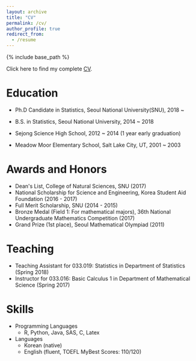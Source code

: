 ```yaml
---
layout: archive
title: "CV"
permalink: /cv/
author_profile: true
redirect_from:
  - /resume
---
```


{% include base_path %}

Click here to find my complete [CV](https://austinyi.github.io/assets/CV.pdf).

Education
======
* Ph.D Candidate in Statistics, Seoul National University(SNU), 2018 ~
* B.S. in Statistics, Seoul National University, 2014 ~ 2018
* Sejong Science High School, 2012 ~ 2014 (1 year early graduation)

* Meadow Moor Elementary School, Salt Lake City, UT, 2001 ~ 2003  

Awards and Honors 
======
* Dean's List, College of Natural Sciences, SNU (2017)
* National Scholarship for Science and Engineering, Korea Student Aid Foundation (2016 - 2017)
* Full Merit Scholarship, SNU (2014 - 2015)
* Bronze Medal (Field 1: For mathematical majors), 36th National Undergraduate Mathematics Competition (2017)
* Grand Prize (1st place), Seoul Mathematical Olympiad (2011)

Teaching
======
* Teaching Assistant for 033.019: Statistics in Department of Statistics (Spring 2018)
* Instructor for 033.016: Basic Calculus 1 in Department of Mathematical Science (Spring 2017)

Skills
======
* Programming Languages
  * R, Python, Java, SAS, C, Latex
* Languages
  * Korean (native)
  * English (fluent, TOEFL MyBest Scores: 110/120)

